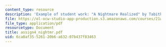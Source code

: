 ```yaml
---
content_type: resource
description: 'Example of student work: "A Nightmare Realized" by Tabitha Bonilla.'
file: https://ol-ocw-studio-app-production.s3.amazonaws.com/courses/21w-730-5-writing-on-contemporary-issues-imagining-the-future-fall-2007/6ca0af35526120b6a63207b437f83463_assign4_nightmr.pdf
file_type: application/pdf
resourcetype: Document
title: assign4_nightmr.pdf
uid: 6ca0af35-5261-20b6-a632-07b437f83463
---
```

